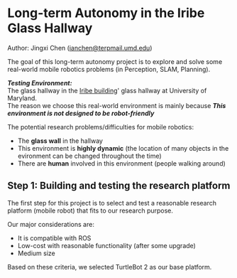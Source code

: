 # Long-term Autonomy in the Iribe Glass Hallway
Author: Jingxi Chen (<ianchen@terpmail.umd.edu>)

The goal of this long-term autonomy project is to explore and solve some real-world mobile robotics problems 
(in Perception, SLAM, Planning). 

***Testing Environment:*** <br />
The glass hallway in the [Iribe building](https://iribe.umd.edu/#firstPage)' glass hallway at University of Maryland. <br />
The reason we choose this real-world environment is mainly because ***This environment is not designed to be robot-friendly***

The potential research problems/difficulties for mobile robotics:<br />
* The **glass wall** in the hallway 
* This environment is **highly dynamic** (the location of many objects in the evironment can be changed throughout the time)
* There are **human** involved in this environment (people walking around)

## Step 1: Building and testing the research platform
The first step for this project is to select and test a reasonable research platform (mobile robot) that fits to 
our research purpose. 

Our major considerations are: 
* It is compatible with ROS
* Low-cost with reasonable functionality (after some upgrade)
* Medium size 

Based on these criteria, we selected TurtleBot 2 as our base platform. 


